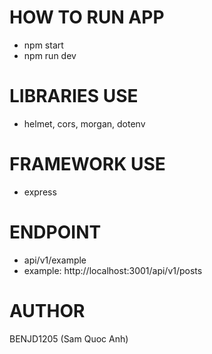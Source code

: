 # HOW TO RUN APP
- npm start
- npm run dev

# LIBRARIES USE
- helmet, cors, morgan, dotenv

# FRAMEWORK USE
- express

# ENDPOINT
- api/v1/example
- example: http://localhost:3001/api/v1/posts 

# AUTHOR
BENJD1205 (Sam Quoc Anh) 